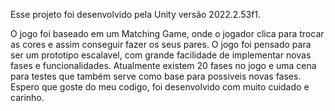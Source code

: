 Esse projeto foi desenvolvido pela Unity versão 2022.2.53f1.

O jogo foi baseado em um Matching Game, onde o jogador clica para trocar as cores e assim conseguir fazer os seus pares.
O jogo foi pensado para ser um prototipo escalavel, com grande facilidade de implementar novas fases e funcionalidades.
Atualmente existem 20 fases no jogo e uma cena para testes que também serve como base para possiveis novas fases.
Espero que goste do meu codigo, foi desenvolvido com muito cuidado e carinho.
